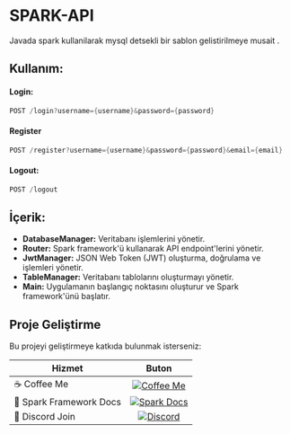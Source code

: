 # SPARK-API
Javada spark kullanilarak mysql detsekli bir sablon gelistirilmeye musait .


## Kullanım:

 #### Login:
```Java
POST /login?username={username}&password={password}
```

 #### Register
```Java
POST /register?username={username}&password={password}&email={email}
```

 #### Logout:
```Java
POST /logout
```


## İçerik:

- **DatabaseManager:** Veritabanı işlemlerini yönetir.
- **Router:** Spark framework'ü kullanarak API endpoint'lerini yönetir.
- **JwtManager:** JSON Web Token (JWT) oluşturma, doğrulama ve işlemleri yönetir.
- **TableManager:** Veritabanı tablolarını oluşturmayı yönetir.
- **Main:** Uygulamanın başlangıç noktasını oluşturur ve Spark framework'ünü başlatır.

## Proje Geliştirme

Bu projeyi geliştirmeye katkıda bulunmak isterseniz:



| Hizmet                    |                 Buton                |
|---------------------------|:----------------------------------:|
| ☕️ Coffee Me               | [![Coffee Me](https://img.shields.io/badge/Buy%20Me%20a%20Coffee-Donate-orange?style=flat-square)](link_to_coffee) |
| 📖 Spark Framework Docs    | [![Spark Docs](https://img.shields.io/badge/Spark%20Docs-Read-green?style=flat-square)](link_to_spark_docs) |
| 💬 Discord Join            | [![Discord](https://img.shields.io/badge/Join%20Discord-Chat-blue?style=flat-square)](link_to_discord) |
